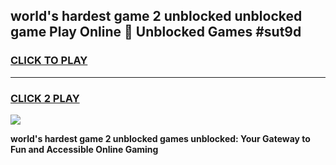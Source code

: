 
## world's hardest game 2 unblocked unblocked game Play Online 👋 Unblocked Games #sut9d
<h3>
<a href="https://premium.freeplayer.one?title=world's_hardest_game_2_unblocked&ref=21F">CLICK TO PLAY</a></h3>
<hr>

<h3>
<a href="https://premium.freeplayer.one?title=world's_hardest_game_2_unblocked&ref=21F">CLICK 2 PLAY</a>
  
</h3>

<a href="https://premium.freeplayer.one?title=world's_hardest_game_2_unblocked&ref=21F/"><img src="https://clearcache.store/games.png"></a>


**world's hardest game 2 unblocked games unblocked: Your Gateway to Fun and Accessible Online Gaming**
